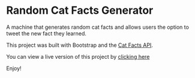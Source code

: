 # Random Cat Facts Generator

A machine that generates random cat facts and allows users the option to tweet the new fact they learned.

This project was built with Bootstrap and the [Cat Facts API](https://catfacts-api.appspot.com/).

You can view a live version of this project by [clicking here](https://allisonplusplus.github.io/CatFacts/)

Enjoy!
